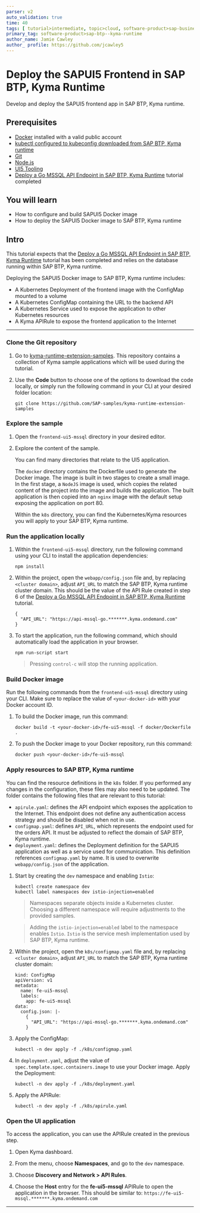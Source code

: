 ```yaml
---
parser: v2
auto_validation: true
time: 40
tags: [ tutorial>intermediate, topic>cloud, software-product>sap-business-technology-platform]
primary_tag: software-product>sap-btp--kyma-runtime
author_name: Jamie Cawley
author_ profile: https://github.com/jcawley5
---
```


# Deploy the SAPUI5 Frontend in SAP BTP, Kyma Runtime
<!-- description --> Develop and deploy the SAPUI5 frontend app in SAP BTP, Kyma runtime.

## Prerequisites
  - [Docker](https://www.docker.com/) installed with a valid public account
  - [kubectl configured to kubeconfig downloaded from SAP BTP, Kyma runtime](cp-kyma-download-cli)
  - [Git](https://git-scm.com/downloads)
  - [Node.js](https://nodejs.org/en/download/)
  - [UI5 Tooling](https://sap.github.io/ui5-tooling/)
  - [Deploy a Go MSSQL API Endpoint in SAP BTP, Kyma Runtime](cp-kyma-api-mssql-golang) tutorial completed

## You will learn
  - How to configure and build SAPUI5 Docker image
  - How to deploy the SAPUI5 Docker image to SAP BTP, Kyma runtime

## Intro
This tutorial expects that the [Deploy a Go MSSQL API Endpoint in SAP BTP, Kyma Runtime](cp-kyma-api-mssql-golang) tutorial has been completed and relies on the database running within SAP BTP, Kyma runtime.

Deploying the SAPUI5 Docker image to SAP BTP, Kyma runtime includes:

- A Kubernetes Deployment of the frontend image with the ConfigMap mounted to a volume
- A Kubernetes ConfigMap containing the URL to the backend API
- A Kubernetes Service used to expose the application to other Kubernetes resources
- A Kyma APIRule to expose the frontend application to the Internet

---

### Clone the Git repository

1. Go to [kyma-runtime-extension-samples](https://github.com/SAP-samples/kyma-runtime-extension-samples). This repository contains a collection of Kyma sample applications which will be used during the tutorial.

2. Use the **Code** button to choose one of the options to download the code locally, or simply run the following command in your CLI at your desired folder location:

    ```Shell/Bash
    git clone https://github.com/SAP-samples/kyma-runtime-extension-samples
    ```

### Explore the sample

1. Open the `frontend-ui5-mssql` directory in your desired editor.

2. Explore the content of the sample.

    You can find many directories that relate to the UI5 application.

    The `docker` directory contains the Dockerfile used to generate the Docker image. The image is built in two stages to create a small image. In the first stage, a `NodeJS` image is used, which copies the related content of the project into the image and builds the application. The built application is then copied into an `nginx` image with the default setup exposing the application on port 80.

    Within the `k8s` directory, you can find the Kubernetes/Kyma resources you will apply to your SAP BTP, Kyma runtime.

### Run the application locally

1. Within the `frontend-ui5-mssql` directory, run the following command using your CLI to install the application dependencies:

    ```Shell/Bash
    npm install
    ```

2. Within the project, open the `webapp/config.json` file and, by replacing `<cluster domain>`, adjust `API_URL` to match the SAP BTP, Kyma runtime cluster domain. This should be the value of the API Rule created in step 6 of the [Deploy a Go MSSQL API Endpoint in SAP BTP, Kyma Runtime](cp-kyma-api-mssql-golang) tutorial.

    ```Text/Javascript
    {
      "API_URL": "https://api-mssql-go.*******.kyma.ondemand.com"
    }
    ```

3. To start the application, run the following command, which should automatically load the application in your browser.

    ```Shell/Bash
    npm run-script start
    ```
    > Pressing `control-c` will stop the running application.

### Build Docker image

Run the following commands from the `frontend-ui5-mssql` directory using your CLI. Make sure to replace the value of `<your-docker-id>` with your Docker account ID.

1. To build the Docker image, run this command:

    ```Shell/Bash
    docker build -t <your-docker-id>/fe-ui5-mssql -f docker/Dockerfile .
    ```

2. To push the Docker image to your Docker repository, run this command:

    ```Shell/Bash
    docker push <your-docker-id>/fe-ui5-mssql
    ```

### Apply resources to SAP BTP, Kyma runtime

You can find the resource definitions in the `k8s` folder. If you performed any changes in the configuration, these files may also need to be updated. The folder contains the following files that are relevant to this tutorial:

- `apirule.yaml`: defines the API endpoint which exposes the application to the Internet. This endpoint does not define any authentication access strategy and should be disabled when not in use.  
- `configmap.yaml`: defines `API_URL`, which represents the endpoint used for the orders API. It must be adjusted to reflect the domain of SAP BTP, Kyma runtime.
- `deployment.yaml`: defines the Deployment definition for the SAPUI5 application as well as a service used for communication. This definition references `configmap.yaml` by name. It is used to overwrite `webapp/config.json` of the application.

1. Start by creating the `dev` namespace and enabling `Istio`:

    ```Shell/Bash
    kubectl create namespace dev
    kubectl label namespaces dev istio-injection=enabled
    ```

    > Namespaces separate objects inside a Kubernetes cluster. Choosing a different namespace will require adjustments to the provided samples.

    > Adding the `istio-injection=enabled` label to the namespace enables `Istio`. `Istio` is the service mesh implementation used by SAP BTP, Kyma runtime.

2. Within the project, open the `k8s/configmap.yaml` file and, by replacing `<cluster domain>`, adjust `API_URL` to match the SAP BTP, Kyma runtime cluster domain:

    ```
    kind: ConfigMap
    apiVersion: v1
    metadata:
      name: fe-ui5-mssql
      labels:
        app: fe-ui5-mssql
    data:
      config.json: |-
        {
          "API_URL": "https://api-mssql-go.*******.kyma.ondemand.com"
        }
    ```

3. Apply the ConfigMap:

    ```Shell/Bash
    kubectl -n dev apply -f ./k8s/configmap.yaml
    ```

4. In `deployment.yaml`, adjust the value of `spec.template.spec.containers.image` to use your Docker image. Apply the Deployment:

    ```Shell/Bash
    kubectl -n dev apply -f ./k8s/deployment.yaml
    ```

5. Apply the APIRule:

    ```Shell/Bash
    kubectl -n dev apply -f ./k8s/apirule.yaml
    ```

### Open the UI application

To access the application, you can use the APIRule created in the previous step.

1. Open Kyma dashboard.

2. From the menu, choose **Namespaces**, and go to the `dev` namespace.

3. Choose **Discovery and Network > API Rules**.

4. Choose the **Host** entry for the **fe-ui5-mssql** APIRule to open the application in the browser. This should be similar to:
`https://fe-ui5-mssql.*******.kyma.ondemand.com`

---